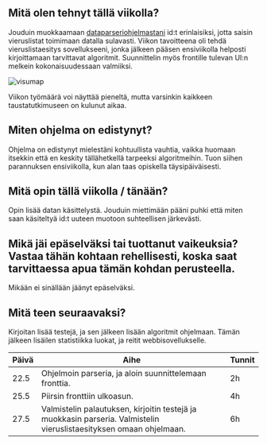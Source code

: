 ## Mitä olen tehnyt tällä viikolla?
Jouduin muokkaamaan [dataparseriohjelmastani](https://github.com/rovaniemi/osm-graph-parser/) id:t erinlaisiksi, jotta saisin vieruslistat toimimaan datalla sulavasti. Viikon tavoitteena oli tehdä vieruslistaesitys sovellukseeni, jonka jälkeen pääsen ensiviikolla helposti kirjoittamaan tarvittavat algoritmit. Suunnittelin myös frontille tulevan UI:n melkein kokonaisuudessaan valmiiksi. 

![visumap](http://i.imgur.com/m5bQZ3V.png)

Viikon työmäärä voi näyttää pieneltä, mutta varsinkin kaikkeen taustatutkimuseen on kulunut aikaa.



## Miten ohjelma on edistynyt?
Ohjelma on edistynyt mielestäni kohtuullista vauhtia, vaikka huomaan itsekkin että en keskity tällähetkellä tarpeeksi algoritmeihin. Tuon siihen parannuksen ensiviikolla, kun alan taas opiskella täysipäiväisesti.

## Mitä opin tällä viikolla / tänään?
Opin lisää datan käsittelystä. Jouduin miettimään pääni puhki että miten saan käsiteltyä id:t uuteen muotoon suhteellisen järkevästi.

## Mikä jäi epäselväksi tai tuottanut vaikeuksia? Vastaa tähän kohtaan rehellisesti, koska saat tarvittaessa apua tämän kohdan perusteella.
Mikään ei sinällään jäänyt epäselväksi. 

## Mitä teen seuraavaksi?
Kirjoitan lisää testejä, ja sen jälkeen lisään algoritmit ohjelmaan. Tämän jälkeen lisäilen statistiikka luokat, ja reitit webbisovellukselle.

Päivä | Aihe                                      | Tunnit
------|-------------------------------------------|-------
22.5  | Ohjelmoin parseria, ja aloin suunnittelemaan fronttia. | 2h
25.5  | Piirsin fronttiin ulkoasun.                          | 4h
27.5 | Valmistelin palautuksen, kirjoitin testejä ja muokkasin parseria. Valmistelin vieruslistaesityksen omaan ohjelmaan. | 6h